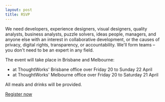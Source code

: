 ```yaml
---
layout: post
title: RSVP
---
```


We need developers, experience designers, visual designers, quality analysts, business analysts, puzzle solvers, ideas people, managers, and anyone else with an interest in collaborative development, or the causes of privacy, digital rights, transparency, or accountability. We'll form teams – you don't need to be an expert in any field.

The event will take place in Brisbane and Melbourne:

- at ThoughtWorks' Brisbane office over Friday 20 to Sunday 22 April
- at ThoughtWorks' Melbourne office over Friday 20 to Saturday 21 April

All meals and drinks will be provided.

<a class="button" href="https://example.com">Register now</a>
